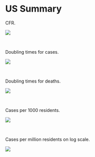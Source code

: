 # US Summary

CFR.

![](us_table_cfr.png)

&ensp;

Doubling times for cases.

![](us_table_dt_cases.png)

&ensp;

Doubling times for deaths.

![](us_table_dt_deaths.png)

&ensp;

Cases per 1000 residents.

![](us_table_cases_per_capita.png)


&ensp;

Cases per million residents on log scale.

![](us_plot_cases.png)

